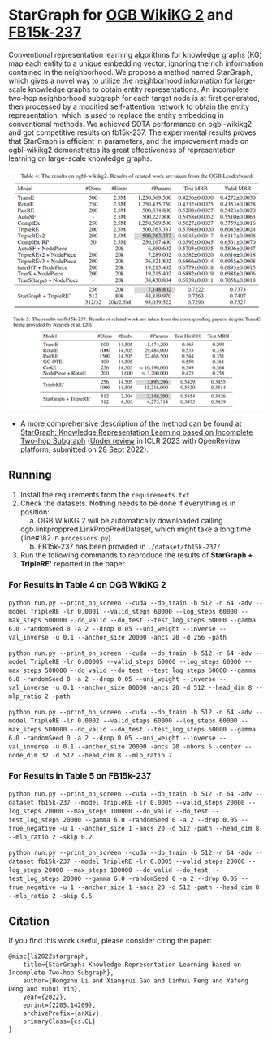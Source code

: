 # StarGraph for [OGB WikiKG 2](https://ogb.stanford.edu/docs/linkprop/#ogbl-wikikg2) and [FB15k-237](https://deepai.org/dataset/fb15k-237)
Conventional representation learning algorithms for knowledge graphs (KG) map each entity to a unique embedding vector, ignoring the rich information contained in the neighborhood. We propose a method named StarGraph, which gives a novel way to utilize the neighborhood information for large-scale knowledge graphs to obtain entity representations. An incomplete two-hop neighborhood subgraph for each target node is at first generated, then processed by a modified self-attention network to obtain the entity representation, which is used to replace the entity embedding in conventional methods. We achieved SOTA performance on ogbl-wikikg2 and got competitive results on fb15k-237. The experimental results proves that StarGraph is efficient in parameters, and the improvement made on ogbl-wikikg2 demonstrates its great effectiveness of representation learning on large-scale knowledge graphs.

![image](preview/ogb_wikikg2.png)
![image](preview/fb15k_237.png)
+ A more comprehensive description of the method can be found at [StarGraph: Knowledge Representation Learning based on Incomplete Two-hop Subgraph](https://arxiv.org/abs/2205.14209) ([Under review](https://openreview.net/forum?id=mTOB_VK_BWk) in ICLR 2023 with OpenReview platform, submitted on 28 Sept 2022).

## Running
1. Install the requirements from the `requirements.txt`
2. Check the datasets. Nothing needs to be done if everything is in position:  
&emsp; a. OGB WikiKG 2 will be automatically downloaded calling ogb.linkproppred.LinkPropPredDataset, which might take a long time (line\#182 in `processors.py`)  
&emsp; b. FB15k-237 has been provided in `./dataset/fb15k-237/`
1. Run the following commands to reproduce the results of **StarGraph + TripleRE'** reported in the paper  

### For Results in Table 4 on OGB WikiKG 2  
```python run.py --print_on_screen --cuda --do_train -b 512 -n 64 -adv --model TripleRE -lr 0.0001 --valid_steps 60000 --log_steps 60000 --max_steps 500000 --do_valid --do_test --test_log_steps 60000 --gamma 6.0 -randomSeed 0 -a 2 --drop 0.05 --uni_weight --inverse --val_inverse -u 0.1 --anchor_size 20000 -ancs 20 -d 256 -path```

```python run.py --print_on_screen --cuda --do_train -b 512 -n 64 -adv --model TripleRE -lr 0.00005 --valid_steps 60000 --log_steps 60000 --max_steps 500000 --do_valid --do_test --test_log_steps 60000 --gamma 6.0 -randomSeed 0 -a 2 --drop 0.05 --uni_weight --inverse --val_inverse -u 0.1 --anchor_size 80000 -ancs 20 -d 512 --head_dim 8 --mlp_ratio 2 -path```

```python run.py --print_on_screen --cuda --do_train -b 512 -n 64 -adv --model TripleRE -lr 0.0002 --valid_steps 60000 --log_steps 60000 --max_steps 500000 --do_valid --do_test --test_log_steps 60000 --gamma 6.0 -randomSeed 0 -a 2 --drop 0.05 --uni_weight --inverse --val_inverse -u 0.1 --anchor_size 20000 -ancs 20 -nbors 5 -center --node_dim 32 -d 512 --head_dim 8 --mlp_ratio 2```

### For Results in Table 5 on FB15k-237  
```python run.py --print_on_screen --cuda --do_train -b 512 -n 64 -adv --dataset fb15k-237 --model TripleRE -lr 0.0005 --valid_steps 20000 --log_steps 20000 --max_steps 100000 --do_valid --do_test --test_log_steps 20000 --gamma 6.0 -randomSeed 0 -a 2 --drop 0.05 --true_negative -u 1 --anchor_size 1 -ancs 20 -d 512 -path --head_dim 8 --mlp_ratio 2 -skip 0.2```

```python run.py --print_on_screen --cuda --do_train -b 512 -n 64 -adv --dataset fb15k-237 --model TripleRE -lr 0.0005 --valid_steps 20000 --log_steps 20000 --max_steps 100000 --do_valid --do_test --test_log_steps 20000 --gamma 6.0 -randomSeed 0 -a 2 --drop 0.05 --true_negative -u 1 --anchor_size 1 -ancs 20 -d 512 -path --head_dim 8 --mlp_ratio 2 -skip 0.5```

## Citation
If you find this work useful, please consider citing the paper:
```
@misc{li2022stargraph,
    title={StarGraph: Knowledge Representation Learning based on Incomplete Two-hop Subgraph},
    author={Hongzhu Li and Xiangrui Gao and Linhui Feng and Yafeng Deng and Yuhui Yin},
    year={2022},
    eprint={2205.14209},
    archivePrefix={arXiv},
    primaryClass={cs.CL}
}
```
